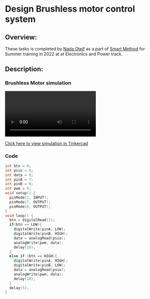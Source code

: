 
# Design Brushless motor control system 
## Overview:

These tasks is completed by [Nada Oteif](https://sa.linkedin.com/in/nadaoteif) as a part of [Smart Method](https://s-m.com.sa/en/index.html) for Summer training in 2022 at at Electronics and Power track.

## Description:

### Brushless Motor simulation

![Brushless](Brushless.mp4)

[Click here to view simulation in Tinkercad](https://www.tinkercad.com/things/k81S1oNHR6e)

### Code 
``` c++ 
int btn = 0;
int psio = 0;
int data = 0;
int pinA = 7;
int pinB = 8;
int pwm = 9;
void setup() {
  pinMode(2, INPUT);
  pinMode(7, OUTPUT);
  pinMode(8, OUTPUT);
}
void loop() {
  btn = digitalRead(2);
  if(btn == LOW){
    digitalWrite(pinA, LOW);
    digitalWrite(pinB, HIGH);
    data = analogRead(psio);
    analogWrite(pwm, data);
    delay(10);  
  }
  else if (btn == HIGH){
    digitalWrite(pinA, HIGH);
    digitalWrite(pinB, LOW);
    data = analogRead(psio);
    analogWrite(pwm, data);
    delay(10);  
  }
  delay(5);
}
```
